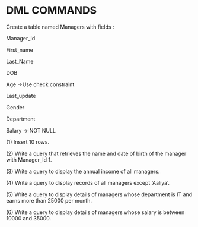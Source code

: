 # DML COMMANDS


Create a table named Managers with fields : 

Manager_Id 

First_name 

Last_Name 

DOB 

Age ->Use check constraint 

Last_update 

Gender 

Department 

Salary -> NOT NULL 

(1) Insert 10 rows. 

(2) Write a query that retrieves the name and date of birth of the manager with Manager_Id 1. 

(3) Write a query to display the annual income of all managers. 

(4) Write a query to display records of all managers except ‘Aaliya’. 

(5) Write a query to display details of managers whose department is IT and earns more than 25000 per month. 

(6) Write a query to display details of managers whose salary is between 10000 and 35000.
